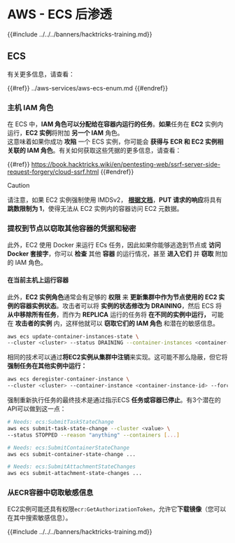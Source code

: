 # AWS - ECS 后渗透

{{#include ../../../banners/hacktricks-training.md}}

## ECS

有关更多信息，请查看：

{{#ref}}
../aws-services/aws-ecs-enum.md
{{#endref}}

### 主机 IAM 角色

在 ECS 中，**IAM 角色可以分配给在容器内运行的任务**。**如果**任务在 **EC2** 实例内运行，**EC2 实例**将附加 **另一个 IAM** 角色。\
这意味着如果你成功 **攻陷** 一个 ECS 实例，你可能会 **获得与 ECR 和 EC2 实例相关联的 IAM 角色**。有关如何获取这些凭据的更多信息，请查看：

{{#ref}}
https://book.hacktricks.wiki/en/pentesting-web/ssrf-server-side-request-forgery/cloud-ssrf.html
{{#endref}}

> [!CAUTION]
> 请注意，如果 EC2 实例强制使用 IMDSv2， [**根据文档**](https://docs.aws.amazon.com/AWSEC2/latest/UserGuide/instance-metadata-v2-how-it-works.html)，**PUT 请求的响应**将具有 **跳数限制为 1**，使得无法从 EC2 实例内的容器访问 EC2 元数据。

### 提权到节点以窃取其他容器的凭据和秘密

此外，EC2 使用 Docker 来运行 ECs 任务，因此如果你能够逃逸到节点或 **访问 Docker 套接字**，你可以 **检查** 其他 **容器** 的运行情况，甚至 **进入它们** 并 **窃取** 附加的 IAM 角色。

#### 在当前主机上运行容器

此外，**EC2 实例角色**通常会有足够的 **权限** 来 **更新集群中作为节点使用的 EC2 实例的容器实例状态**。攻击者可以将 **实例的状态修改为 DRAINING**，然后 ECS 将 **从中移除所有任务**，而作为 **REPLICA** 运行的任务将 **在不同的实例中运行，** 可能在 **攻击者的实例** 内，这样他就可以 **窃取它们的 IAM 角色** 和潜在的敏感信息。
```bash
aws ecs update-container-instances-state \
--cluster <cluster> --status DRAINING --container-instances <container-instance-id>
```
相同的技术可以通过**将EC2实例从集群中注销**来实现。这可能不那么隐蔽，但它将**强制任务在其他实例中运行：**
```bash
aws ecs deregister-container-instance \
--cluster <cluster> --container-instance <container-instance-id> --force
```
强制重新执行任务的最终技术是通过指示ECS **任务或容器已停止**。有3个潜在的API可以做到这一点：
```bash
# Needs: ecs:SubmitTaskStateChange
aws ecs submit-task-state-change --cluster <value> \
--status STOPPED --reason "anything" --containers [...]

# Needs: ecs:SubmitContainerStateChange
aws ecs submit-container-state-change ...

# Needs: ecs:SubmitAttachmentStateChanges
aws ecs submit-attachment-state-changes ...
```
### 从ECR容器中窃取敏感信息

EC2实例可能还具有权限`ecr:GetAuthorizationToken`，允许它**下载镜像**（您可以在其中搜索敏感信息）。

{{#include ../../../banners/hacktricks-training.md}}
